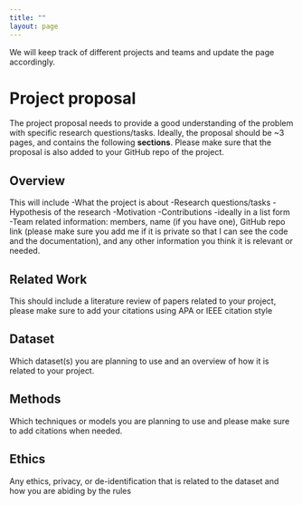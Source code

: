 ```yaml
---
title: ""
layout: page
---
```


We will keep track of different projects and teams and update the page accordingly. 

# Project proposal

The project proposal needs to provide a good understanding of the problem with specific research questions/tasks. Ideally, the proposal should be ~3 pages, and contains the following **sections**. Please make sure that the proposal is also added to your GitHub repo of the project. 

## Overview 

This will include
-What the project is about
-Research questions/tasks
-Hypothesis of the research
-Motivation
-Contributions -ideally in a list form 
-Team related information: members, name (if you have one), GitHub repo link (please make sure you add me if it is private so that I can see the code and the documentation), and any other information you think it is relevant or needed. 

## Related Work

This should include a literature review of papers related to your project, please make sure to add your citations using APA or IEEE citation style

## Dataset

Which dataset(s) you are planning to use and an overview of how it is related to your project. 

## Methods

Which techniques or models you are planning to use and please make sure to add citations when needed. 

## Ethics 
Any ethics, privacy, or de-identification that is related to the dataset and how you are abiding by the rules 

